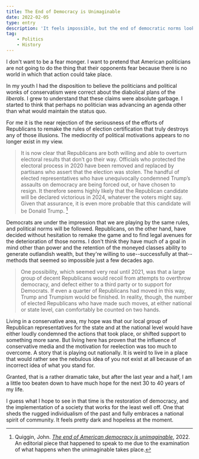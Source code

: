 ```yaml
---
title: The End of Democracy is Unimaginable
date: 2022-02-05
type: entry
description: 'It feels impossible, but the end of democratic norms looks probable within the decade.'
tag:
    - Politics
    - History
---
```


I don't want to be a fear monger. I want to pretend that American politicians are not going to do the thing that their opponents fear because there is no world in which that action could take place.

In my youth I had the disposition to believe the politicians and political wonks of conservatism were correct about the diabolical plans of the *liberals*. I grew to understand that these claims were absolute garbage. I started to think that perhaps no politician was advancing an agenda other than what would maintain the status quo.

For me it is the near rejection of the seriousness of the efforts of Republicans to remake the rules of election certification that truly destroys any of those illusions. The mediocrity of political motivations appears to no longer exist in my view.

> It is now clear that Republicans are both willing and able to overturn electoral results that don’t go their way. Officials who protected the electoral process in 2020 have been removed and replaced by partisans who assert that the election was stolen. The handful of elected representatives who have unequivocally condemned Trump’s assaults on democracy are being forced out, or have chosen to resign. It therefore seems highly likely that the Republican candidate will be declared victorious in 2024, whatever the voters might say. Given that assurance, it is even more probable that this candidate will be Donald Trump. [^1]

Democrats are under the impression that we are playing by the same rules, and political norms will be followed. Republicans, on the other hand, have decided without hesitation to remake the game and to find legal avenues for the deterioration of those norms. I don't think they have much of a goal in mind other than power and the retention of the moneyed classes ability to generate outlandish wealth, but they're willing to use--successfully at that--methods that seemed so impossible just a few decades ago.

>One possibility, which seemed very real until 2021, was that a large group of decent Republicans would recoil from attempts to overthrow democracy, and defect either to a third party or to support for Democrats. If even a quarter of Republicans had moved in this way, Trump and Trumpism would be finished. In reality, though, the number of elected Republicans who have made such moves, at either national or state level, can comfortably be counted on two hands.

Living in a conservative area, my hope was that our local group of Republican representatives for the state and at the national level would have either loudly condemned the actions that took place, or shifted support to something more sane. But living here has proven that the influence of conservative media and the motivation for reelection was too much to overcome. A story that is playing out nationally. It is weird to live in a place that would rather see the nebulous idea of you not exist at all because of an incorrect idea of what you stand for.

Granted, that is a rather dramatic take, but after the last year and a half, I am a little too beaten down to have much hope for the next 30 to 40 years of my life.

I guess what I hope to see in that time is the restoration of democracy, and the implementation of a society that works for the least well off. One that sheds the rugged individualism of the past and fully embraces a national spirit of community. It feels pretty dark and hopeless at the moment.

[^1]: Quiggin, John. *[The end of American democracy is unimaginable](https://crookedtimber.org/2022/01/30/the-end-of-american-democracy-is-unimaginable/)*, 2022. An editorial piece that happened to speak to me due to the examination of what happens when the unimaginable takes place.
